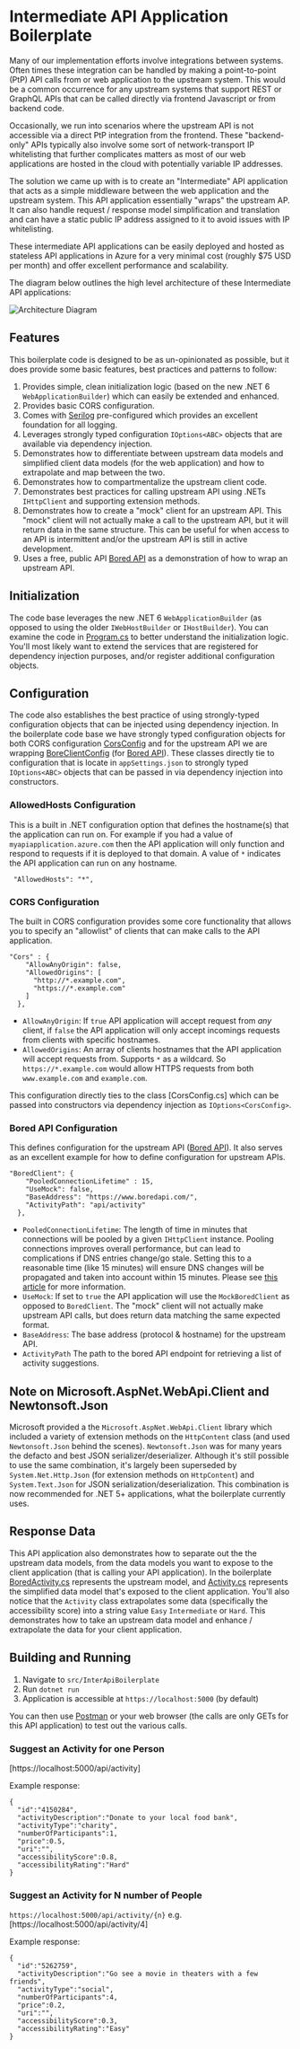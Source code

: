 # Intermediate API Application Boilerplate

Many of our implementation efforts involve integrations between systems.  Often times these integration can be handled by making a point-to-point (PtP) API calls from or web application to the upstream system.  This would be a common occurrence for any upstream systems that support REST or GraphQL APIs that can be called directly via frontend Javascript or from backend code.

Occasionally, we run into scenarios where the upstream API is not accessible via a direct PtP integration from the frontend.  These "backend-only" APIs typically also involve some sort of network-transport IP whitelisting that further complicates matters as most of our web applications are hosted in the cloud with potentially variable IP addresses.

The solution we came up with is to create an "Intermediate" API application that acts as a simple middleware between the web application and the upstream system. This API application essentially "wraps" the upstream AP. It can also handle request / response model simplification and translation and can have a static public IP address assigned to it to avoid issues with IP whitelisting.

These intermediate API applications can be easily deployed and hosted as stateless API applications in Azure for a very minimal cost (roughly $75 USD per month) and offer excellent performance and scalability.

The diagram below outlines the high level architecture of these Intermediate API applications:

![Architecture Diagram](https://github.com/rstrube/dotnet-inter-api-boilerplate/blob/main/doc/img/intermediate-api-app-architecture.png)

## Features

This boilerplate code is designed to be as un-opinionated as possible, but it does provide some basic features, best practices and patterns to follow:

1. Provides simple, clean initialization logic (based on the new .NET 6 `WebApplicationBuilder`) which can easily be extended and enhanced.
2. Provides basic CORS configuration.
3. Comes with [Serilog](https://serilog.net/) pre-configured which provides an excellent foundation for all logging.
4. Leverages strongly typed configuration `IOptions<ABC>` objects that are available via dependency injection.
5. Demonstrates how to differentiate between upstream data models and simplified client data models (for the web application) and how to extrapolate and map between the two.
6. Demonstrates how to compartmentalize the upstream client code.
7. Demonstrates best practices for calling upstream API using .NETs `IHttpClient` and supporting extension methods.
8. Demonstrates how to create a "mock" client for an upstream API.  This "mock" client will not actually make a call to the upstream API, but it will return data in the same structure.  This can be useful for when access to an API is intermittent and/or the upstream API is still in active development.
9. Uses a free, public API [Bored API](https://www.boredapi.com/) as a demonstration of how to wrap an upstream API.

## Initialization

The code base leverages the new .NET 6 `WebApplicationBuilder` (as opposed to using the older `IWebHostBuilder` or `IHostBuilder`).  You can examine the code in [Program.cs](https://github.com/rstrube/dotnet-inter-api-boilerplate/blob/main/src/InterApiBoilerplate/Program.cs) to better understand the initialization logic.  You'll most likely want to extend the services that are registered for dependency injection purposes, and/or register additional configuration objects.

## Configuration

The code also establishes the best practice of using strongly-typed configuration objects that can be injected using dependency injection.  In the boilerplate code base we have strongly typed configuration objects for both CORS configuration [CorsConfig](https://github.com/rstrube/dotnet-inter-api-boilerplate/blob/main/src/InterApiBoilerplate/Configuration/CorsConfig.cs) and for the upstream API we are wrapping [BoreClientConfig](https://github.com/rstrube/dotnet-inter-api-boilerplate/blob/main/src/InterApiBoilerplate/Configuration/BoredClientConfig.cs) (for [Bored API](https://www.boredapi.com/)).  These classes directly tie to configuration that is locate in `appSettings.json` to strongly typed `IOptions<ABC>` objects that can be passed in via dependency injection into constructors.

### AllowedHosts Configuration

This is a built in .NET configuration option that defines the hostname(s) that the application can run on.  For example if you had a value of `myapiapplication.azure.com` then the API application will only function and respond to requests if it is deployed to that domain.  A value of `*` indicates the API application can run on any hostname.

```
 "AllowedHosts": "*",
```

### CORS Configuration

The built in CORS configuration provides some core functionality that allows you to specify an "allowlist" of clients that can make calls to the API application.

```
"Cors" : {
    "AllowAnyOrigin": false,
    "AllowedOrigins": [
      "http://*.example.com",
      "https://*.example.com"
    ]
  },
```
* `AllowAnyOrigin`: If `true` API application will accept request from *any* client, if `false` the API application will only accept incomings requests from clients with specific hostnames.
* `AllowedOrigins`: An array of clients hostnames that the API application will accept requests from.  Supports `*` as a wildcard.  So `https://*.example.com` would allow HTTPS requests from both `www.example.com` and `example.com`.

This configuration directly ties to the class [CorsConfig.cs] which can be passed into constructors via dependency injection as `IOptions<CorsConfig>`.

### Bored API Configuration

This defines configuration for the upstream API ([Bored API]((https://www.boredapi.com/))).  It also serves as an excellent example for how to define configuration for upstream APIs.

```
"BoredClient": {
    "PooledConnectionLifetime" : 15,
    "UseMock": false,
    "BaseAddress": "https://www.boredapi.com/",
    "ActivityPath": "api/activity"
  },
```

* `PooledConnectionLifetime`: The length of time in minutes that connections will be pooled by a given `IHttpClient` instance.  Pooling connections improves overall performance, but can lead to complications if DNS entries change/go stale.  Setting this to a reasonable time (like 15 minutes) will ensure DNS changes will be propagated and taken into account within 15 minutes.  Please see [this article](https://learn.microsoft.com/en-us/dotnet/fundamentals/networking/http/httpclient-guidelines) for more information.
* `UseMock`: If set to `true` the API application will use the `MockBoredClient` as opposed to `BoredClient`.  The "mock" client will not actually make upstream API calls, but does return data matching the same expected format.
* `BaseAddress`: The base address (protocol & hostname) for the upstream API.
* `ActivityPath` The path to the bored API endpoint for retrieving a list of activity suggestions.
  
## Note on Microsoft.AspNet.WebApi.Client and Newtonsoft.Json

Microsoft provided a the `Microsoft.AspNet.WebApi.Client` library which included a variety of extension methods on the `HttpContent` class (and used `Newtonsoft.Json` behind the scenes).  `Newtonsoft.Json` was for many years the defacto and best JSON serializer/deserializer. Although it's still possible to use the same combination, it's largely been superseded by `System.Net.Http.Json` (for extension methods on `HttpContent`) and `System.Text.Json` for JSON serialization/deserialization.  This combination is now recommended for .NET 5+ applications, what the boilerplate currently uses.

## Response Data

This API application also demonstrates how to separate out the the upstream data models, from the data models you want to expose to the client application (that is calling your API application).  In the boilerplate [BoredActivity.cs](https://github.com/rstrube/dotnet-inter-api-boilerplate/blob/main/src/InterApiBoilerplate/Upstream/Models/BoredActivity.cs) represents the upstream model, and [Activity.cs](https://github.com/rstrube/dotnet-inter-api-boilerplate/blob/main/src/InterApiBoilerplate/Models/Activity.cs) represents the simplified data model that's exposed to the client application.  You'll also notice that the `Activity` class extrapolates some data (specifically the accessibility score) into a string value `Easy` `Intermediate` or `Hard`.  This demonstrates how to take an upstream data model and enhance / extrapolate the data for your client application.

## Building and Running

1. Navigate to `src/InterApiBoilerplate`
2. Run `dotnet run`
3. Application is accessible at `https://localhost:5000` (by default)

You can then use [Postman](https://www.postman.com/) or your web browser (the calls are only GETs for this API application) to test out the various calls.

### Suggest an Activity for one Person

[https://localhost:5000/api/activity]

Example response:
```
{
  "id":"4150284",
  "activityDescription":"Donate to your local food bank",
  "activityType":"charity",
  "numberOfParticipants":1,
  "price":0.5,
  "uri":"",
  "accessibilityScore":0.8,
  "accessibilityRating":"Hard"
}
```

### Suggest an Activity for N number of People

`https://localhost:5000/api/activity/{n}` e.g. [https://localhost:5000/api/activity/4]

Example response:
```
{
  "id":"5262759",
  "activityDescription":"Go see a movie in theaters with a few friends",
  "activityType":"social",
  "numberOfParticipants":4,
  "price":0.2,
  "uri":"",
  "accessibilityScore":0.3,
  "accessibilityRating":"Easy"
}
```